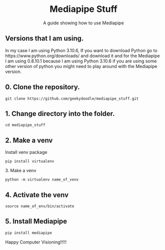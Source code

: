 <h1 align='center'>Mediapipe Stuff</h1>

<div align="center"><p>A guide showing how to use Mediapipe</p></div>

<h2>Versions that I am using.</h2>

<p>In my case I am using Python 3.10.6, If you want to download Python go to https://www.python.org/downloads/ and download it and for the Mediapipe I am using 0.8.10.1 because I am using Python 3.10.6 if you are using some other version of python you might need to play around with the Mediapipe version.</p>

<h2>0. Clone the repository.</h2>

```
git clone https://github.com/geekydoodle/mediapipe_stuff.git
```

<h2>1. Change directory into the folder.</h2>

```
cd mediapipe_stuff
```

<h2>2. Make a venv</h2>

<p>Install venv package</p>
  
```
pip install virtualenv
```

<p>3. Make a venv</p>

```
python -m virtualenv name_of_venv
```

<h2>4. Activate the venv</h2>

```
source name_of_env/bin/activate
```

<h2>5. Install Mediapipe</h2>

```
pip install mediapipe
```

<p>Happy Computer Visioning!!!!!</p>
